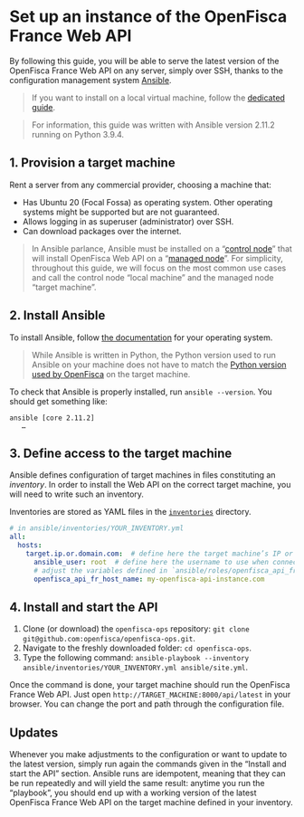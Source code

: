 # Set up an instance of the OpenFisca France Web API

By following this guide, you will be able to serve the latest version of the OpenFisca France Web API on any server, simply over SSH, thanks to the configuration management system [Ansible](https://www.ansible.com/).

> If you want to install on a local virtual machine, follow the [dedicated guide](./Serve-local-API.md).

> For information, this guide was written with Ansible version 2.11.2 running on Python 3.9.4.

## 1. Provision a target machine

Rent a server from any commercial provider, choosing a machine that:

- Has Ubuntu 20 (Focal Fossa) as operating system. Other operating systems might be supported but are not guaranteed.
- Allows logging in as superuser (administrator) over SSH.
- Can download packages over the internet.

> In Ansible parlance, Ansible must be installed on a “[control node](https://docs.ansible.com/ansible/latest/network/getting_started/basic_concepts.html#control-node)” that will install OpenFisca Web API on a “[managed node](https://docs.ansible.com/ansible/latest/network/getting_started/basic_concepts.html#managed-nodes)”. For simplicity, throughout this guide, we will focus on the most common use cases and call the control node “local machine” and the managed node “target machine”.

## 2. Install Ansible

To install Ansible, follow [the documentation](https://docs.ansible.com/ansible/latest/installation_guide/intro_installation.html#installing-ansible-on-specific-operating-systems) for your operating system.

> While Ansible is written in Python, the Python version used to run Ansible on your machine does not have to match the [Python version used by OpenFisca](https://github.com/openfisca/openfisca-core#environment) on the target machine.

To check that Ansible is properly installed, run `ansible --version`. You should get something like:

```
ansible [core 2.11.2]
   …
```

## 3. Define access to the target machine

Ansible defines configuration of target machines in files constituting an _inventory_. In order to install the Web API on the correct target machine, you will need to write such an inventory.

Inventories are stored as YAML files in the [`inventories`](../ansible/inventories/) directory.

```yaml
# in ansible/inventories/YOUR_INVENTORY.yml
all:
  hosts:
    target.ip.or.domain.com:  # define here the target machine’s IP or domain name
      ansible_user: root  # define here the username to use when connecting over SSH
      # adjust the variables defined in `ansible/roles/openfisca_api_fr/defaults/main.yml` below:
      openfisca_api_fr_host_name: my-openfisca-api-instance.com
```

## 4. Install and start the API

1. Clone (or download) the `openfisca-ops` repository: `git clone git@github.com:openfisca/openfisca-ops.git`.
2. Navigate to the freshly downloaded folder: `cd openfisca-ops`.
3. Type the following command: `ansible-playbook --inventory ansible/inventories/YOUR_INVENTORY.yml ansible/site.yml`.

Once the command is done, your target machine should run the OpenFisca France Web API. Just open `http://TARGET_MACHINE:8000/api/latest` in your browser. You can change the port and path through the configuration file.

## Updates

Whenever you make adjustments to the configuration or want to update to the latest version, simply run again the commands given in the “Install and start the API” section. Ansible runs are idempotent, meaning that they can be run repeatedly and will yield the same result: anytime you run the “playbook”, you should end up with a working version of the latest OpenFisca France Web API on the target machine defined in your inventory.

